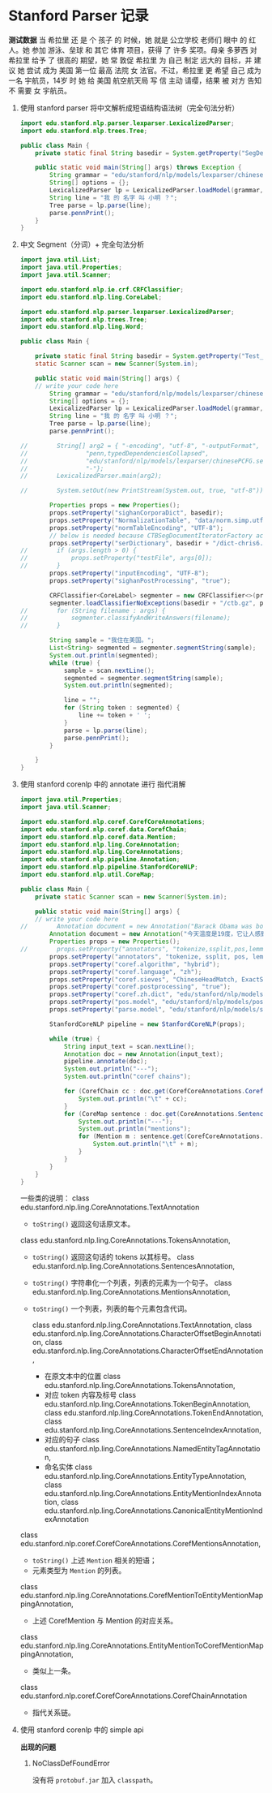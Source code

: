 # Stanford Parser 记录

**测试数据**
当 希拉里 还 是 个 孩子 的 时候，她 就是 公立学校 老师们 眼中 的 红人。她 参加 游泳、垒球 和 其它 体育 项目，获得 了 许多 奖项。母亲 多萝西 对 希拉里 给予 了 很高的 期望，她 常 敦促 希拉里 为 自己 制定 远大的 目标，并 建议 她 尝试 成为 美国 第一位 最高 法院 女 法官。不过，希拉里 更 希望 自己 成为 一名 宇航员，14岁 时 她 给 美国 航空航天局 写 信 主动 请缨，结果 被 对方 告知 不 需要 女 宇航员。

1. 使用 stanford parser 将中文解析成短语结构语法树（完全句法分析）

    ```java
    import edu.stanford.nlp.parser.lexparser.LexicalizedParser;
    import edu.stanford.nlp.trees.Tree;
    
    public class Main {
        private static final String basedir = System.getProperty("SegDemo", "data");

        public static void main(String[] args) throws Exception {
            String grammar = "edu/stanford/nlp/models/lexparser/chinesePCFG.ser.gz";
            String[] options = {};
            LexicalizedParser lp = LexicalizedParser.loadModel(grammar, options);
            String line = "我 的 名字 叫 小明 ？";
            Tree parse = lp.parse(line);
            parse.pennPrint();
        }
    }
    ```

2. 中文 Segment（分词）+ 完全句法分析

    ```java
    import java.util.List;
    import java.util.Properties;
    import java.util.Scanner;

    import edu.stanford.nlp.ie.crf.CRFClassifier;
    import edu.stanford.nlp.ling.CoreLabel;

    import edu.stanford.nlp.parser.lexparser.LexicalizedParser;
    import edu.stanford.nlp.trees.Tree;
    import edu.stanford.nlp.ling.Word;

    public class Main {

        private static final String basedir = System.getProperty("Test_Seg", "data");
        static Scanner scan = new Scanner(System.in);

        public static void main(String[] args) {
        // write your code here
            String grammar = "edu/stanford/nlp/models/lexparser/chinesePCFG.ser.gz";
            String[] options = {};
            LexicalizedParser lp = LexicalizedParser.loadModel(grammar, options);
            String line = "我 的 名字 叫 小明 ？";
            Tree parse = lp.parse(line);
            parse.pennPrint();

    //        String[] arg2 = { "-encoding", "utf-8", "-outputFormat",
    //                "penn,typedDependenciesCollapsed",
    //                "edu/stanford/nlp/models/lexparser/chinesePCFG.ser.gz",
    //                "-"};
    //        LexicalizedParser.main(arg2);

    //        System.setOut(new PrintStream(System.out, true, "utf-8"));

            Properties props = new Properties();
            props.setProperty("sighanCorporaDict", basedir);
            props.setProperty("NormalizationTable", "data/norm.simp.utf8");
            props.setProperty("normTableEncoding", "UTF-8");
            // below is needed because CTBSegDocumentIteratorFactory accesses it
            props.setProperty("serDictionary", basedir + "/dict-chris6.ser.gz");
    //        if (args.length > 0) {
    //            props.setProperty("testFile", args[0]);
    //        }
            props.setProperty("inputEncoding", "UTF-8");
            props.setProperty("sighanPostProcessing", "true");

            CRFClassifier<CoreLabel> segmenter = new CRFClassifier<>(props);
            segmenter.loadClassifierNoExceptions(basedir + "/ctb.gz", props);
    //        for (String filename : args) {
    //            segmenter.classifyAndWriteAnswers(filename);
    //        }

            String sample = "我住在美国。";
            List<String> segmented = segmenter.segmentString(sample);
            System.out.println(segmented);
            while (true) {
                sample = scan.nextLine();
                segmented = segmenter.segmentString(sample);
                System.out.println(segmented);

                line = "";
                for (String token : segmented) {
                    line += token + ' ';
                }
                parse = lp.parse(line);
                parse.pennPrint();
            }

        }
    }
    ```

3. 使用 stanford corenlp 中的 annotate 进行 指代消解

    ```java
    import java.util.Properties;
    import java.util.Scanner;

    import edu.stanford.nlp.coref.CorefCoreAnnotations;
    import edu.stanford.nlp.coref.data.CorefChain;
    import edu.stanford.nlp.coref.data.Mention;
    import edu.stanford.nlp.ling.CoreAnnotation;
    import edu.stanford.nlp.ling.CoreAnnotations;
    import edu.stanford.nlp.pipeline.Annotation;
    import edu.stanford.nlp.pipeline.StanfordCoreNLP;
    import edu.stanford.nlp.util.CoreMap;

    public class Main {
        private static Scanner scan = new Scanner(System.in);

        public static void main(String[] args) {
        // write your code here
    //        Annotation document = new Annotation("Barack Obama was born in Hawaii.  He is the president. Obama was elected in 2008.");
            Annotation document = new Annotation("今天温度是19度，它让人感到很舒服。");
            Properties props = new Properties();
    //        props.setProperty("annotators", "tokenize,ssplit,pos,lemma,ner,parse,coref");
            props.setProperty("annotators", "tokenize, ssplit, pos, lemma, ner, parse, coref");
            props.setProperty("coref.algorithm", "hybrid");
            props.setProperty("coref.language", "zh");
            props.setProperty("coref.sieves", "ChineseHeadMatch, ExactStringMatch, PreciseConstructs, StrictHeadMatch1, StrictHeadMatch2, StrictHeadMatch3, StrictHeadMatch4, PronounMatch");
            props.setProperty("coref.postprocessing", "true");
            props.setProperty("coref.zh.dict", "edu/stanford/nlp/models/dcoref/zh-attributes.txt.gz");
            props.setProperty("pos.model", "edu/stanford/nlp/models/pos-tagger/chinese-distsim/chinese-distsim.tagger");
            props.setProperty("parse.model", "edu/stanford/nlp/models/srparser/chineseSR.ser.gz");

            StanfordCoreNLP pipeline = new StanfordCoreNLP(props);

            while (true) {
                String input_text = scan.nextLine();
                Annotation doc = new Annotation(input_text);
                pipeline.annotate(doc);
                System.out.println("---");
                System.out.println("coref chains");

                for (CorefChain cc : doc.get(CorefCoreAnnotations.CorefChainAnnotation.class).values()) {
                    System.out.println("\t" + cc);
                }
                for (CoreMap sentence : doc.get(CoreAnnotations.SentencesAnnotation.class)) {
                    System.out.println("---");
                    System.out.println("mentions");
                    for (Mention m : sentence.get(CorefCoreAnnotations.CorefMentionsAnnotation.class)) {
                        System.out.println("\t" + m);
                    }
                }
            }
        }
    }
    ```

    一些类的说明：
    class edu.stanford.nlp.ling.CoreAnnotations.TextAnnotation
    + `toString()` 返回这句话原文本。

    class edu.stanford.nlp.ling.CoreAnnotations.TokensAnnotation, 
    + `toString()` 返回这句话的 tokens 以其标号。
    class edu.stanford.nlp.ling.CoreAnnotations.SentencesAnnotation, 
    + `toString()` 字符串化一个列表，列表的元素为一个句子。
    class edu.stanford.nlp.ling.CoreAnnotations.MentionsAnnotation, 
    + `toString()` 一个列表，列表的每个元素包含代词。

        class edu.stanford.nlp.ling.CoreAnnotations.TextAnnotation, 
        class edu.stanford.nlp.ling.CoreAnnotations.CharacterOffsetBeginAnnotation, 
        class edu.stanford.nlp.ling.CoreAnnotations.CharacterOffsetEndAnnotation, 
        + 在原文本中的位置
        class edu.stanford.nlp.ling.CoreAnnotations.TokensAnnotation, 
        + 对应 token 内容及标号
        class edu.stanford.nlp.ling.CoreAnnotations.TokenBeginAnnotation, 
        class edu.stanford.nlp.ling.CoreAnnotations.TokenEndAnnotation, 
        class edu.stanford.nlp.ling.CoreAnnotations.SentenceIndexAnnotation, 
        + 对应的句子
        class edu.stanford.nlp.ling.CoreAnnotations.NamedEntityTagAnnotation, 
        + 命名实体
        class edu.stanford.nlp.ling.CoreAnnotations.EntityTypeAnnotation, 
        class edu.stanford.nlp.ling.CoreAnnotations.EntityMentionIndexAnnotation, 
        class edu.stanford.nlp.ling.CoreAnnotations.CanonicalEntityMentionIndexAnnotation

    class edu.stanford.nlp.coref.CorefCoreAnnotations.CorefMentionsAnnotation, 
    + `toString()` 上述 `Mention` 相关的短语；
    + 元素类型为 `Mention` 的列表。

    class edu.stanford.nlp.ling.CoreAnnotations.CorefMentionToEntityMentionMappingAnnotation, 
    + 上述 CorefMention 与 Mention 的对应关系。

    class edu.stanford.nlp.ling.CoreAnnotations.EntityMentionToCorefMentionMappingAnnotation, 
    + 类似上一条。

    class edu.stanford.nlp.coref.CorefCoreAnnotations.CorefChainAnnotation
    + 指代关系链。

4. 使用 stanford corenlp 中的 simple api

    **出现的问题**
    1. NoClassDefFoundError

        没有将 `protobuf.jar` 加入 `classpath`。